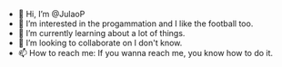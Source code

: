 - 👋 Hi, I’m @JulaoP
- 👀 I’m interested in the progammation and I like the football too. 
- 🌱 I’m currently learning about a lot of things.
- 💞️ I’m looking to collaborate on I don't know.
- 📫 How to reach me: If you wanna reach me, you know how to do it. 

<!---
JulaoP/JulaoP is a ✨ special ✨ repository because its `README.md` (this file) appears on your GitHub profile.
You can click the Preview link to take a look at your changes.
--->
